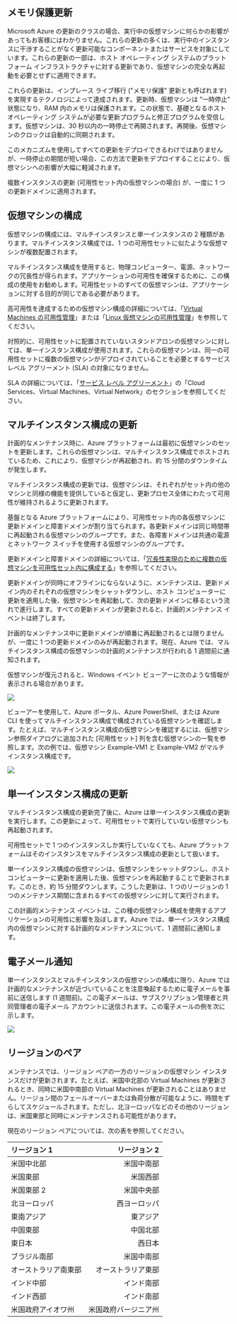 

## メモリ保護更新

Microsoft Azure の更新のクラスの場合、実行中の仮想マシンに何らかの影響があってもお客様にはわかりません。これらの更新の多くは、実行中のインスタンスに干渉することがなく更新可能なコンポーネントまたはサービスを対象にしています。これらの更新の一部は、ホスト オペレーティング システムのプラットフォーム インフラストラクチャに対する更新であり、仮想マシンの完全な再起動を必要とせずに適用できます。

これらの更新は、インプレース ライブ移行 ("メモリ保護" 更新とも呼ばれます) を実現するテクノロジによって達成されます。更新時、仮想マシンは "一時停止" 状態になり、RAM 内のメモリは保護されます。この状態で、基礎となるホスト オペレーティング システムが必要な更新プログラムと修正プログラムを受信します。仮想マシンは、30 秒以内の一時停止で再開されます。再開後、仮想マシンのクロックは自動的に同期されます。

このメカニズムを使用してすべての更新をデプロイできるわけではありませんが、一時停止の期間が短い場合、この方法で更新をデプロイすることにより、仮想マシンへの影響が大幅に軽減されます。

複数インスタンスの更新 (可用性セット内の仮想マシンの場合) が、一度に 1 つの更新ドメインに適用されます。

## 仮想マシンの構成

仮想マシンの構成には、マルチインスタンスと単一インスタンスの 2 種類があります。マルチインスタンス構成では、1 つの可用性セットに似たような仮想マシンが複数配置されます。

マルチインスタンス構成を使用すると、物理コンピューター、電源、ネットワークの冗長性が得られます。アプリケーションの可用性を確保するために、この構成の使用をお勧めします。可用性セットのすべての仮想マシンは、アプリケーションに対する目的が同じである必要があります。

高可用性を達成するための仮想マシン構成の詳細については、「[Virtual Machines の可用性管理](../articles/virtual-machines/virtual-machines-windows-manage-availability.md)」または「[Linux 仮想マシンの可用性管理](../articles/virtual-machines/virtual-machines-linux-manage-availability.md)」を参照してください。

対照的に、可用性セットに配置されていないスタンドアロンの仮想マシンに対しては、単一インスタンス構成が使用されます。これらの仮想マシンは、同一の可用性セットに複数の仮想マシンがデプロイされていることを必要とするサービス レベル アグリーメント (SLA) の対象になりません。

SLA の詳細については、「[サービス レベル アグリーメント](https://azure.microsoft.com/support/legal/sla/)」の「Cloud Services、Virtual Machines、Virtual Network」のセクションを参照してください。


## マルチインスタンス構成の更新

計画的なメンテナンス時に、Azure プラットフォームは最初に仮想マシンのセットを更新します。これらの仮想マシンは、マルチインスタンス構成でホストされているため、これにより、仮想マシンが再起動され、約 15 分間のダウンタイムが発生します。

マルチインスタンス構成の更新では、仮想マシンは、それぞれがセット内の他のマシンと同様の機能を提供していると仮定し、更新プロセス全体にわたって可用性が維持されるように更新されます。

基盤となる Azure プラットフォームにより、可用性セット内の各仮想マシンに更新ドメインと障害ドメインが割り当てられます。各更新ドメインは同じ時間帯に再起動される仮想マシンのグループです。また、各障害ドメインは共通の電源とネットワーク スイッチを使用する仮想マシンのグループです。

更新ドメインと障害ドメインの詳細については、「[冗長性実現のために複数の仮想マシンを可用性セット内に構成する](../articles/virtual-machines/virtual-machines-windows-manage-availability.md#configure-multiple-virtual-machines-in-an-availability-set-for-redundancy)」を参照してください。

更新ドメインが同時にオフラインにならないように、メンテナンスは、更新ドメイン内のそれぞれの仮想マシンをシャットダウンし、ホスト コンピューターに更新を適用した後、仮想マシンを再起動して、次の更新ドメインに移るという流れで進行します。すべての更新ドメインが更新されると、計画的メンテナンス イベントは終了します。

計画的なメンテナンス中に更新ドメインが順番に再起動されるとは限りませんが、一度に 1 つの更新ドメインのみが再起動されます。現在、Azure では、マルチインスタンス構成の仮想マシンの計画的メンテナンスが行われる 1 週間前に通知されます。

仮想マシンが復元されると、Windows イベント ビューアーに次のような情報が表示される場合があります。

<!--Image reference-->
![][image2]

ビューアーを使用して、Azure ポータル、Azure PowerShell、または Azure CLI を使ってマルチインスタンス構成で構成されている仮想マシンを確認します。たとえば、マルチインスタンス構成の仮想マシンを確認するには、仮想マシン参照ダイアログに追加された [可用性セット] 列を含む仮想マシンの一覧を参照します。次の例では、仮想マシン Example-VM1 と Example-VM2 がマルチインスタンス構成です。

<!--Image reference-->
![][image4]

## 単一インスタンス構成の更新

マルチインスタンス構成の更新完了後に、Azure は単一インスタンス構成の更新を実行します。この更新によって、可用性セットで実行していない仮想マシンも再起動されます。

可用性セットで 1 つのインスタンスしか実行していなくても、Azure プラットフォームはそのインスタンスをマルチインスタンス構成の更新として扱います。

単一インスタンス構成の仮想マシンは、仮想マシンをシャットダウンし、ホスト コンピューターに更新を適用した後、仮想マシンを再起動することで更新されます。このとき、約 15 分間ダウンします。こうした更新は、1 つのリージョンの 1 つのメンテナンス期間に含まれるすべての仮想マシンに対して実行されます。

この計画的メンテナンス イベントは、この種の仮想マシン構成を使用するアプリケーションの可用性に影響を及ぼします。Azure では、単一インスタンス構成内の仮想マシンに対する計画的なメンテナンスについて、1 週間前に通知します。

## 電子メール通知

単一インスタンスとマルチインスタンスの仮想マシンの構成に限り、Azure では計画的なメンテナンスが近づいていることを注意喚起するために電子メールを事前に送信します (1 週間前)。この電子メールは、サブスクリプション管理者と共同管理者の電子メール アカウントに送信されます。この電子メールの例を次に示します。

<!--Image reference-->
![][image1]

## リージョンのペア

メンテナンスでは、リージョン ペアの一方のリージョンの仮想マシン インスタンスだけが更新されます。たとえば、米国中北部の Virtual Machines が更新されるとき、同時に米国中南部の Virtual Machines が更新されることはありません。リージョン間のフェールオーバーまたは負荷分散が可能なように、時間をずらしてスケジュールされます。ただし、北ヨーロッパなどのその他のリージョンは、米国東部と同時にメンテナンスされる可能性があります。

現在のリージョン ペアについては、次の表を参照してください。

リージョン 1 | リージョン 2
:----- | ------:
米国中北部 | 米国中南部
米国東部 | 米国西部
米国東部 2 | 米国中央部
北ヨーロッパ | 西ヨーロッパ
東南アジア | 東アジア
中国東部 | 中国北部
東日本 | 西日本
ブラジル南部 | 米国中南部
オーストラリア南東部 | オーストラリア東部
インド中部 | インド南部
インド西部 | インド南部
米国政府アイオワ州 | 米国政府バージニア州

<!--Anchors-->
[image1]: ./media/virtual-machines-common-planned-maintenance/vmplanned1.png
[image2]: ./media/virtual-machines-common-planned-maintenance/EventViewerPostReboot.png
[image3]: ./media/virtual-machines-planned-maintenance/RegionPairs.PNG
[image4]: ./media/virtual-machines-common-planned-maintenance/AvailabilitySetExample.png


<!--Link references-->
[Virtual Machines Manage Availability]: ../articles/virtual-machines/virtual-machines-windows-hero-tutorial.md

[Understand planned versus unplanned maintenance]: ../articles/virtual-machines/virtual-machines-windows-manage-availability.md#Understand-planned-versus-unplanned-maintenance/

